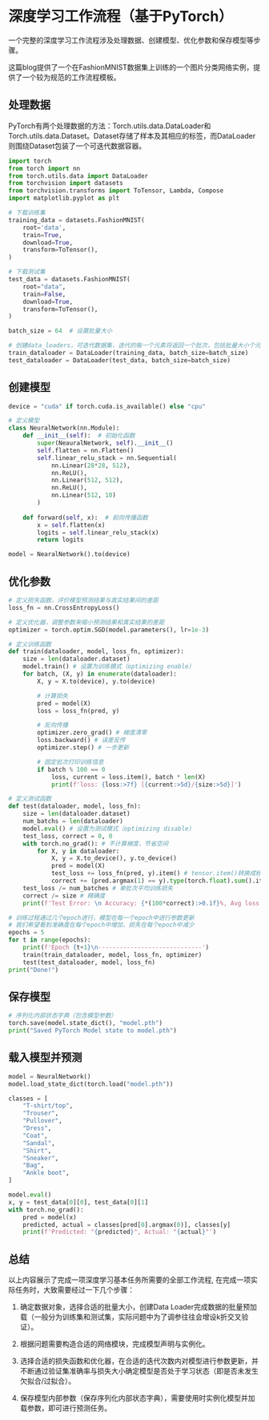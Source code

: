 # 深度学习工作流程（基于PyTorch）

一个完整的深度学习工作流程涉及处理数据、创建模型、优化参数和保存模型等步骤。

这篇blog提供了一个在FashionMNIST数据集上训练的一个图片分类网络实例，提供了一个较为规范的工作流程模板。

## 处理数据
PyTorch有两个处理数据的方法：Torch.utils.data.DataLoader和Torch.utils.data.Dataset。Dataset存储了样本及其相应的标签，而DataLoader则围绕Dataset包装了一个可迭代数据容器。
```python
import torch
from torch import nn
from torch.utils.data import DataLoader
from torchvision import datasets
from torchvision.transforms import ToTensor, Lambda, Compose
import matplotlib.pyplot as plt

# 下载训练集
training_data = datasets.FashionMNIST(
    root='data',
    train=True,
    download=True,
    transform=ToTensor(),
)

# 下载测试集
test_data = datasets.FashionMNIST(
    root="data",
    train=False,
    download=True,
    transform=ToTensor(),
)

batch_size = 64  # 设置批量大小

# 创建data_loaders，可迭代数据集，迭代的每一个元素将返回一个批次，包括批量大小个元素的特征和标签
train_dataloader = DataLoader(training_data, batch_size=batch_size)
test_dataloader = DataLoader(test_data, batch_size=batch_size)
```
## 创建模型
```python
device = "cuda" if torch.cuda.is_available() else "cpu"

# 定义模型
class NeuralNetwork(nn.Module):
    def __init__(self):  # 初始化函数
        super(NeauralNetwork, self).__init__()
        self.flatten = nn.Flatten()
        self.linear_relu_stack = nn.Sequential(
            nn.Linear(28*28, 512),
            nn.ReLU(),
            nn.Linear(512, 512),
            nn.ReLU(),
            nn.Linear(512, 10)
        )
    
    def forward(self, x):  # 前向传播函数
        x = self.flatten(x)
        logits = self.linear_relu_stack(x)
        return logits

model = NearalNetwork().to(device)
```

## 优化参数
```python
# 定义损失函数，评价模型预测结果与真实结果间的差距
loss_fn = nn.CrossEntropyLoss()

# 定义优化器，调整参数来缩小预测结果和真实结果的差距
optimizer = torch.optim.SGD(model.parameters(), lr=1e-3)

# 定义训练函数
def train(dataloader, model, loss_fn, optimizer):
    size = len(dataloader.dataset) 
    model.train() # 设置为训练模式（optimizing enable）
    for batch, (X, y) in enumerate(dataloader):
        X, y = X.to(device), y.to(device)

        # 计算损失
        pred = model(X)
        loss = loss_fn(pred, y)

        # 反向传播
        optimizer.zero_grad() # 梯度清零
        loss.backward() # 误差反传
        optimizer.step() # 一步更新

        # 固定批次打印训练信息
        if batch % 100 == 0
            loss, current = loss.item(), batch * len(X)
            print(f'loss: {loss:>7f} [{current:>5d}/{size:>5d}]')

# 定义测试函数
def test(dataloader, model, loss_fn):
    size = len(dataloader.dataset)
    num_batchs = len(dataloader)
    model.eval() # 设置为测试模式（optimizing disable）
    test_loss, correct = 0, 0
    with torch.no_grad(): # 不计算梯度，节省空间
        for X, y in dataloader:
            X, y = X.to_device(), y.to_device()
            pred = model(X)
            test_loss += loss_fn(pred, y).item() # tensor.item()转换成标量
            correct += (pred.argmax(1) == y).type(torch.float).sum().item() # 计算正确预测个数        
    test_loss /= num_batches # 单批次平均训练损失
    correct /= size # 精确度
    print(f'Test Error: \n Accuracy: {*(100*correct):>0.1f}%, Avg loss: {test_loss:>8f} \n')

# 训练过程通过几个epoch进行，模型在每一个epoch中进行参数更新
# 我们希望看到准确度在每个epoch中增加，损失在每个epoch中减少
epochs = 5
for t in range(epochs):
    print(f'Epoch {t+1}\n-----------------------------')
    train(train_dataloader, model, loss_fn, optimizer)
    test(test_dataloader, model, loss_fn)
print("Done!")
```

## 保存模型
```python
# 序列化内部状态字典（包含模型参数）
torch.save(model.state_dict(), "model.pth")
print("Saved PyTorch Model state to model.pth")
```

## 载入模型并预测
```python
model = NeuralNetwork()
model.load_state_dict(torch.load("model.pth"))

classes = [
    "T-shirt/top",
    "Trouser",
    "Pullover",
    "Dress",
    "Coat",
    "Sandal",
    "Shirt",
    "Sneaker",
    "Bag",
    "Ankle boot",
]

model.eval()
x, y = test_data[0][0], test_data[0][1]
with torch.no_grad():
    pred = model(x)
    predicted, actual = classes[pred[0].argmax(0)], classes[y]
    print(f'Predicted: "{predicted}", Actual: "{actual}"')
```

## 总结
以上内容展示了完成一项深度学习基本任务所需要的全部工作流程, 在完成一项实际任务时，大致需要经过一下几个步骤：

1. 确定数据对象，选择合适的批量大小，创建Data Loader完成数据的批量预加载（一般分为训练集和测试集，实际问题中为了调参往往会增设k折交叉验证）。

2. 根据问题需要构造合适的网络模块，完成模型声明与实例化。

3. 选择合适的损失函数和优化器，在合适的迭代次数内对模型进行参数更新，并不断通过验证集准确率与损失大小确定模型是否处于学习状态（即是否未发生欠拟合/过拟合）。

4. 保存模型内部参数（保存序列化内部状态字典），需要使用时实例化模型并加载参数，即可进行预测任务。
